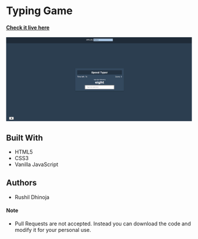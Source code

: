 # Typing Game

#### [Check it live here](https://rushil-dhinoja.github.io/typing-game/)

![Home page of the Typing Game](./img/home.png "Typing Game")

## Built With

- HTML5
- CSS3
- Vanilla JavaScript

## Authors

- Rushil Dhinoja

#### Note

- Pull Requests are not accepted. Instead you can download the code and modify it for your personal use.
